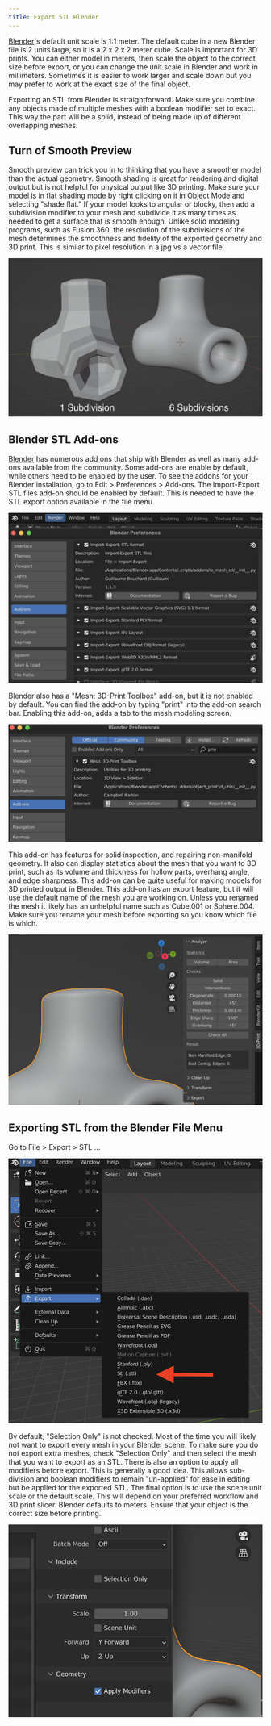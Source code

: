 ```yaml
---
title: Export STL Blender
---
```


[Blender](../../3d-modeling/blender/blender.md)'s default unit scale is 1:1 meter. The default cube in a new Blender file is 2 units large, so it is a 2 x 2 x 2 meter cube. Scale is important for 3D prints. You can either model in meters, then scale the object to the correct size before export, or you can change the unit scale in Blender and work in millimeters. Sometimes it is easier to work larger and scale down but you may prefer to work at the exact size of the final object.

Exporting an STL from Blender is straightforward. Make sure you combine any objects made of multiple meshes with a boolean modifier set to exact. This way the part will be a solid, instead of being made up of different overlapping meshes.

## Turn of Smooth Preview

Smooth preview can trick you in to thinking that you have a smoother model than the actual geometry. Smooth shading is great for rendering and digital output but is not helpful for physical output like 3D printing. Make sure your model is in flat shading mode by right clicking on it in Object Mode and selecting "shade flat." If your model looks to angular or blocky, then add a subdivision modifier to your mesh and subdivide it as many times as needed to get a surface that is smooth enough. Unlike solid modeling programs, such as Fusion 360, the resolution of the subdivisions of the mesh determines the smoothness and fidelity of the exported geometry and 3D print. This is similar to pixel resolution in a jpg vs a vector file.

[![1 vs 6 subdivisions in Blender](2023-blender-1-6-subdivisions.jpg)](2023-blender-1-6-subdivisions.png)

## Blender STL Add-ons

[Blender](../../3d-modeling/blender/blender.md) has numerous add ons that ship with Blender as well as many add-ons available from the community. Some add-ons are enable by default, while others need to be enabled by the user. To see the addons for your Blender installation, go to Edit > Preferences > Add-ons. The Import-Export STL files add-on should be enabled by default. This is needed to have the STL export option available in the file menu.

[![Blender Import-Export STL Add-on](2023-blender-import-export-stl-add-on.png)](2023-blender-import-export-stl-add-on.png)

Blender also has a "Mesh: 3D-Print Toolbox" add-on, but it is not enabled by default. You can find the add-on by typing "print" into the add-on search bar. Enabling this add-on, adds a tab to the mesh modeling screen.

[![Blender Mesh: 3D Print Toolbox](2023-blender-mesh-3d-print-toolbox.png)](2023-blender-mesh-3d-print-toolbox.png)

This add-on has features for solid inspection, and repairing non-manifold geometry. It also can display statistics about the mesh that you want to 3D print, such as its volume and thickness for hollow parts, overhang angle, and edge sharpness. This add-on can be quite useful for making models for 3D printed output in Blender. This add-on has an export feature, but it will use the default name of the mesh you are working on. Unless you renamed the mesh it likely has an unhelpful name such as Cube.001 or Sphere.004. Make sure you rename your mesh before exporting so you know which file is which.

[![Blender Mesh: 3D Print Toolbox](2023-blender-mesh-3d-print-toolbox-options.png)](2023-blender-mesh-3d-print-toolbox-options.png)

## Exporting STL from the Blender File Menu

Go to File > Export > STL ...

[![File Export STL Blender](2023-blender-file-export-stl.png)](2023-blender-file-export-stl.png)

By default, "Selection Only" is not checked. Most of the time you will likely not want to export every mesh in your Blender scene. To make sure you do not export extra meshes, check "Selection Only" and then select the mesh that you want to export as an STL. There is also an option to apply all modifiers before export. This is generally a good idea. This allows sub-division and boolean modifiers to remain "un-applied" for ease in editing but be applied for the exported STL. The final option is to use the scene unit scale or the default scale. This will depend on your preferred workflow and 3D print slicer. Blender defaults to meters. Ensure that your object is the correct size before printing.

[![Blender STL Export Options](2023-blender-stl-export-options.png)](2023-blender-stl-export-options.png)
